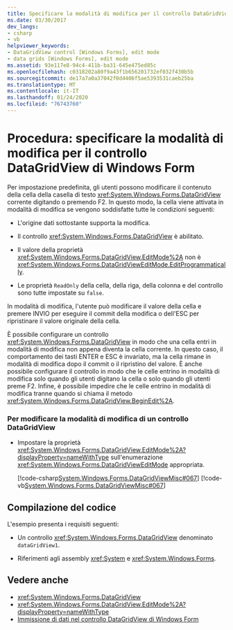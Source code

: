 ```yaml
---
title: Specificare la modalità di modifica per il controllo DataGridView
ms.date: 03/30/2017
dev_langs:
- csharp
- vb
helpviewer_keywords:
- DataGridView control [Windows Forms], edit mode
- data grids [Windows Forms], edit mode
ms.assetid: 93e117e8-94c4-411b-ba31-645e475ed85c
ms.openlocfilehash: c0318202a80f9a43f1b656201732ef032f430b5b
ms.sourcegitcommit: de17a7a0a37042f0d4406f5ae5393531caeb25ba
ms.translationtype: MT
ms.contentlocale: it-IT
ms.lasthandoff: 01/24/2020
ms.locfileid: "76743760"
---
```

# <a name="how-to-specify-the-edit-mode-for-the-windows-forms-datagridview-control"></a>Procedura: specificare la modalità di modifica per il controllo DataGridView di Windows Form
Per impostazione predefinita, gli utenti possono modificare il contenuto della cella della casella di testo <xref:System.Windows.Forms.DataGridView> corrente digitando o premendo F2. In questo modo, la cella viene attivata in modalità di modifica se vengono soddisfatte tutte le condizioni seguenti:  
  
- L'origine dati sottostante supporta la modifica.  
  
- Il controllo <xref:System.Windows.Forms.DataGridView> è abilitato.  
  
- Il valore della proprietà <xref:System.Windows.Forms.DataGridView.EditMode%2A> non è <xref:System.Windows.Forms.DataGridViewEditMode.EditProgrammatically>.  
  
- Le proprietà `ReadOnly` della cella, della riga, della colonna e del controllo sono tutte impostate su `false`.  
  
 In modalità di modifica, l'utente può modificare il valore della cella e premere INVIO per eseguire il commit della modifica o dell'ESC per ripristinare il valore originale della cella.  
  
 È possibile configurare un controllo <xref:System.Windows.Forms.DataGridView> in modo che una cella entri in modalità di modifica non appena diventa la cella corrente. In questo caso, il comportamento dei tasti ENTER e ESC è invariato, ma la cella rimane in modalità di modifica dopo il commit o il ripristino del valore. È anche possibile configurare il controllo in modo che le celle entrino in modalità di modifica solo quando gli utenti digitano la cella o solo quando gli utenti preme F2. Infine, è possibile impedire che le celle entrino in modalità di modifica tranne quando si chiama il metodo <xref:System.Windows.Forms.DataGridView.BeginEdit%2A>.  
  
### <a name="to-change-the-edit-mode-of-a-datagridview-control"></a>Per modificare la modalità di modifica di un controllo DataGridView  
  
- Impostare la proprietà <xref:System.Windows.Forms.DataGridView.EditMode%2A?displayProperty=nameWithType> sull'enumerazione <xref:System.Windows.Forms.DataGridViewEditMode> appropriata.  
  
     [!code-csharp[System.Windows.Forms.DataGridViewMisc#067](~/samples/snippets/csharp/VS_Snippets_Winforms/System.Windows.Forms.DataGridViewMisc/CS/datagridviewmisc.cs#067)]
     [!code-vb[System.Windows.Forms.DataGridViewMisc#067](~/samples/snippets/visualbasic/VS_Snippets_Winforms/System.Windows.Forms.DataGridViewMisc/VB/datagridviewmisc.vb#067)]  
  
## <a name="compiling-the-code"></a>Compilazione del codice  
 L'esempio presenta i requisiti seguenti:  
  
- Un controllo <xref:System.Windows.Forms.DataGridView> denominato `dataGridView1`.  
  
- Riferimenti agli assembly <xref:System> e <xref:System.Windows.Forms>.  
  
## <a name="see-also"></a>Vedere anche

- <xref:System.Windows.Forms.DataGridView>
- <xref:System.Windows.Forms.DataGridView.EditMode%2A?displayProperty=nameWithType>
- [Immissione di dati nel controllo DataGridView di Windows Form](data-entry-in-the-windows-forms-datagridview-control.md)
